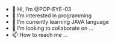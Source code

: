 - 👋 Hi, I’m @POP-EYE-03
- 👀 I’m interested in programming 
- 🌱 I’m currently learning JAVA language 
- 💞️ I’m looking to collaborate on ...
- 📫 How to reach me ...

<!---
POP-EYE-03/POP-EYE-03 is a ✨ special ✨ repository because its `README.md` (this file) appears on your GitHub profile.
You can click the Preview link to take a look at your changes.
--->
